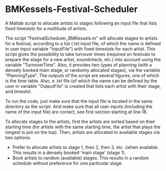 # BMKessels-Festival-Scheduler
A Matlab script to allocate artists to stages following an input file that lists fixed timeslots for a multitude of artists.

The script "FestivalScheduler_BMKessels.m" will allocate stages to artists 
for a festival, according to a list (.txt input file, of which the name is 
defined in user input variable "InputFile") with fixed timeslots for each 
artist. This script gives the possibility to take turnover times (required 
on festivals to prepare the stage for a new artist, soundcheck, etc.) into 
account using the variable "TurnoverTime". Also, it provides two types of 
planning (with a densely booked main stage, or randomly allocated stages), 
via the variable "PlanningType". 
The outputs of the script are several figures, one of which is the time
table. Also, a .txt file (of which the name can be defined by the user in 
variable "OutputFile" is created that lists each artist with their stage, 
and timeslot. 

To run the code, just make sure that the input file is located in the same 
directory as the script. And make sure that all user inputs (including the 
name of the input file) are correct, see first section starting at line 18.


To allocate stages to the artists, first the artists are sorted based on 
their starting time (for artists with the same starting time, the artist 
that plays the longest is put on the top). Then, artists are allocated to
available stages via two options:
 - Prefer to allocate artists to stage 1, then 2, then 3, etc. (when 
   available. This results in a densely booked 'main stage' (stage 1).
 - Book artists to random (available) stages. This results in a random 
   schedule without preference for one particular stage.  
